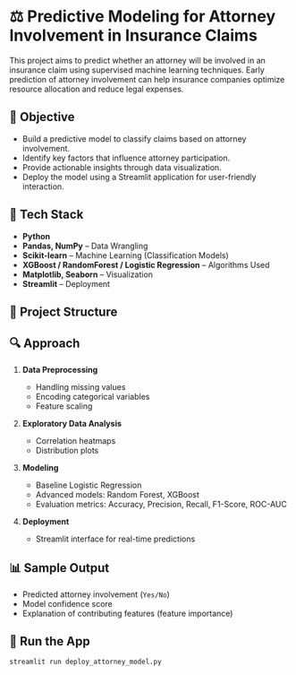 # ⚖️ Predictive Modeling for Attorney Involvement in Insurance Claims

This project aims to predict whether an attorney will be involved in an insurance claim using supervised machine learning techniques. Early prediction of attorney involvement can help insurance companies optimize resource allocation and reduce legal expenses.

## 📌 Objective

- Build a predictive model to classify claims based on attorney involvement.
- Identify key factors that influence attorney participation.
- Provide actionable insights through data visualization.
- Deploy the model using a Streamlit application for user-friendly interaction.

## 🧰 Tech Stack

- **Python**
- **Pandas, NumPy** – Data Wrangling
- **Scikit-learn** – Machine Learning (Classification Models)
- **XGBoost / RandomForest / Logistic Regression** – Algorithms Used
- **Matplotlib, Seaborn** – Visualization
- **Streamlit** – Deployment

## 📂 Project Structure

## 🔍 Approach

1. **Data Preprocessing**
   - Handling missing values
   - Encoding categorical variables
   - Feature scaling

2. **Exploratory Data Analysis**
   - Correlation heatmaps
   - Distribution plots

3. **Modeling**
   - Baseline Logistic Regression
   - Advanced models: Random Forest, XGBoost
   - Evaluation metrics: Accuracy, Precision, Recall, F1-Score, ROC-AUC

4. **Deployment**
   - Streamlit interface for real-time predictions

## 📊 Sample Output

- Predicted attorney involvement (`Yes/No`)
- Model confidence score
- Explanation of contributing features (feature importance)

## 🚀 Run the App

```bash
streamlit run deploy_attorney_model.py



